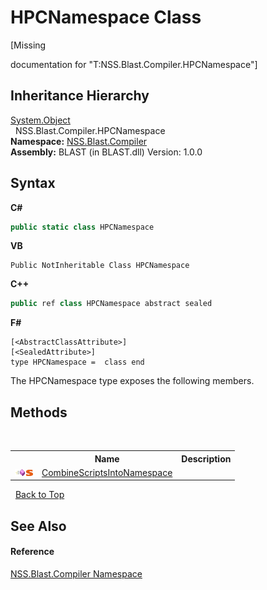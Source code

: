 # HPCNamespace Class
 

\[Missing <summary> documentation for "T:NSS.Blast.Compiler.HPCNamespace"\]


## Inheritance Hierarchy
<a href="https://docs.microsoft.com/dotnet/api/system.object" target="_blank" rel="noopener noreferrer">System.Object</a><br />&nbsp;&nbsp;NSS.Blast.Compiler.HPCNamespace<br />
**Namespace:**&nbsp;<a href="26a25caa-f50b-92ad-f15c-dbb9db1493ae.md">NSS.Blast.Compiler</a><br />**Assembly:**&nbsp;BLAST (in BLAST.dll) Version: 1.0.0

## Syntax

**C#**<br />
``` C#
public static class HPCNamespace
```

**VB**<br />
``` VB
Public NotInheritable Class HPCNamespace
```

**C++**<br />
``` C++
public ref class HPCNamespace abstract sealed
```

**F#**<br />
``` F#
[<AbstractClassAttribute>]
[<SealedAttribute>]
type HPCNamespace =  class end
```

The HPCNamespace type exposes the following members.


## Methods
&nbsp;<table><tr><th></th><th>Name</th><th>Description</th></tr><tr><td>![Public method](media/pubmethod.gif "Public method")![Static member](media/static.gif "Static member")</td><td><a href="6d063979-9c45-95b2-770c-403f75a5d3ee.md">CombineScriptsIntoNamespace</a></td><td /></tr></table>&nbsp;
<a href="#hpcnamespace-class">Back to Top</a>

## See Also


#### Reference
<a href="26a25caa-f50b-92ad-f15c-dbb9db1493ae.md">NSS.Blast.Compiler Namespace</a><br />